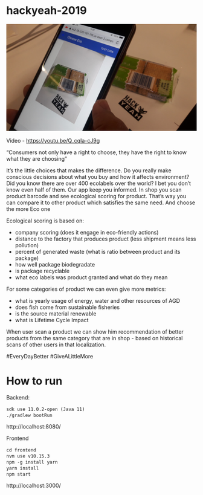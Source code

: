 # hackyeah-2019

![Screenshot](https://github.com/gildia-sc/hackyeah-2019/blob/master/20190915_110711.jpg)

Video - https://youtu.be/Q_cqIa-cJ9g

“Consumers not only have a right to choose, they have the right to know what they are choosing”

It’s the little choices that makes the difference. Do you really make conscious decisions about what you buy and how it affects environment? Did you know there are over 400 ecolabels over the world? I bet you don’t know even half of them. Our app keep you informed. In shop you scan product barcode and see ecological scoring for product. That’s way you can compare it to other product which satisfies the same need. And choose the more Eco one 

Ecological scoring is based on:
- company scoring (does it engage in eco-friendly actions)
- distance to the factory that produces product (less shipment means less pollution)
- percent of generated waste (what is ratio between product and its package)
- how well package biodegradate
- is package recyclable
- what eco labels was product granted and what do they mean

For some categories of product we can even give more metrics:
- what is yearly usage of energy, water and other resources of AGD
- does fish come from sustainable fisheries
- is the source material renewable
- what is Lifetime Cycle Impact


When user scan a product we can show him recommendation of better products from the same category that are in shop - based on historical scans of other users in that localization. 

#EveryDayBetter #GiveALittleMore

# How to run

Backend:
```
sdk use 11.0.2-open (Java 11)
./gradlew bootRun
```

http://localhost:8080/

Frontend
```
cd frontend
nvm use v10.15.3
npm -g install yarn
yarn install
npm start
```

http://localhost:3000/
